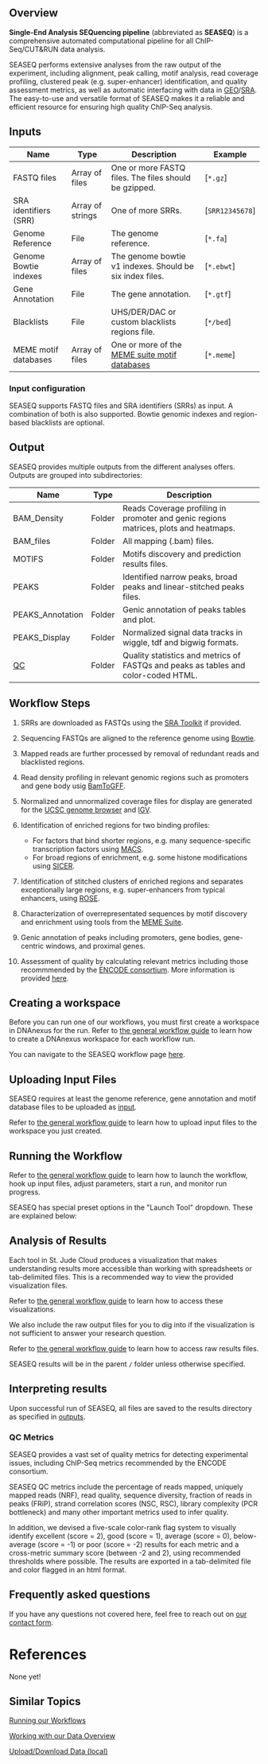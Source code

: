 ## Overview

**Single-End Analysis SEQuencing pipeline** (abbreviated as **SEASEQ**) is a comprehensive automated computational pipeline for all ChIP-Seq/CUT&RUN data analysis.

SEASEQ performs extensive analyses from the raw output of the experiment, including alignment, peak calling, motif analysis, read coverage profiling, clustered peak (e.g. super-enhancer) identification, and quality assessment metrics, as well as automatic interfacing with data in [GEO]/[SRA]. The easy-to-use and versatile format of SEASEQ makes it a reliable and efficient resource for ensuring high quality ChIP-Seq analysis.


[SRA]: https://www.ncbi.nlm.nih.gov/sra
[GEO]: https://www.ncbi.nlm.nih.gov/geo/

## Inputs

|   Name                        |   Type                | Description                                                 |  Example            |
|-------------------------------|-----------------------|-------------------------------------------------------------|---------------------|
|   FASTQ files                 |   Array of files      |   One or more FASTQ files. The files should be gzipped.     |   [`*.gz`]          |
|   SRA identifiers (SRR)       |   Array of strings    |   One of more SRRs.                                         |   [`SRR12345678`]   |
|   Genome Reference            |   File                |   The genome reference.                                     |   [`*.fa`]          |
|   Genome Bowtie indexes       |   Array of files      |   The genome bowtie v1 indexes. Should be six index files.  |   [`*.ebwt`]        |
|   Gene Annotation             |   File                |   The gene annotation.                                      |   [`*.gtf`]         |
|   Blacklists                  |   File                |   UHS/DER/DAC or custom blacklists regions file.            |   [`*/bed`]         |
|   MEME motif databases        |   Array of files      |   One or more of the [MEME suite motif databases]           |   [`*.meme`]        |

### Input configuration

SEASEQ supports FASTQ files and SRA identifiers (SRRs) as input. A combination of both is also supported. 
Bowtie genomic indexes and region-based blacklists are optional.

[MEME suite motif databases]: https://meme-suite.org/meme/db/motifs

## Output

SEASEQ provides multiple outputs from the different analyses offers. 
Outputs are grouped into subdirectories:

| Name                  | Type    | Description                                                                            |
|-----------------------|---------|----------------------------------------------------------------------------------------|
|  BAM_Density          | Folder  | Reads Coverage profiling in promoter and genic regions matrices, plots and heatmaps.   |
|  BAM_files            | Folder  | All mapping (.bam) files.                                                              |
|  MOTIFS               | Folder  | Motifs discovery and prediction results files.                                         |
|  PEAKS                | Folder  | Identified narrow peaks, broad peaks and linear-stitched peaks files.                  |
|  PEAKS_Annotation     | Folder  | Genic annotation of peaks tables and plot.                                             |
|  PEAKS_Display        | Folder  | Normalized signal data tracks in wiggle, tdf and bigwig formats.                       |
|  [QC]                 | Folder  | Quality statistics and metrics of FASTQs and peaks as tables and color-coded HTML.     |

[QC]: #qc-metrics

## Workflow Steps
1. SRRs are downloaded as FASTQs using the [SRA Toolkit](http://www.ncbi.nlm.nih.gov/books/NBK158900/) if provided.

2. Sequencing FASTQs are aligned to the reference genome using [Bowtie](https://doi.org/10.1186/gb-2009-10-3-r25).
3. Mapped reads are further processed by removal of redundant reads and blacklisted regions. 
4. Read density profiling in relevant genomic regions such as promoters and gene body usig [BamToGFF](https://github.com/stjude/BAM2GFF).
5. Normalized and unnormalized coverage files for display are generated for the [UCSC genome browser](https://doi.org/10.1093/bib/bbs038) and [IGV](https://doi.org/10.1093/bib/bbs017). 
6. Identification of enriched regions for two binding profiles:
    * For factors that bind shorter regions, e.g. many sequence-specific transcription factors using [MACS](https://doi.org/10.1186/gb-2008-9-9-r137).
    * For broad regions of enrichment, e.g. some histone modifications using [SICER](https://doi.org/10.1093/bioinformatics/btp340).
7. Identification of stitched clusters of enriched regions and separates exceptionally large regions, e.g. super-enhancers from typical enhancers, using [ROSE](http://younglab.wi.mit.edu/super_enhancer_code.html).
8. Characterization of overrepresentated sequences by motif discovery and enrichment using tools from the [MEME Suite](https://doi.org/10.1093/nar/gkv416).
9. Genic annotation of peaks including promoters, gene bodies, gene-centric windows, and proximal genes.
10. Assessment of quality by calculating relevant metrics including those recommmended by the [ENCODE consortium](https://doi.org/10.1101/gr.136184.111). More information is provided [here](#qc-metrics).

## Creating a workspace

Before you can run one of our workflows, you must first create a workspace in
DNAnexus for the run. Refer to [the general workflow
guide](running-sj-workflows.md#getting-started) to learn how to create a
DNAnexus workspace for each workflow run.

You can navigate to the SEASEQ workflow page
[here](https://platform.stjude.cloud/workflows/seaseq).

## Uploading Input Files

SEASEQ requires at least the genome reference, gene annotation and motif database 
files to be uploaded as [input](#inputs).

Refer to [the general workflow
guide](running-sj-workflows.md#uploading-files) to learn how to upload input
files to the workspace you just created.

## Running the Workflow

Refer to [the general workflow
guide](running-sj-workflows.md#running-the-workflow) to learn how to launch
the workflow, hook up input files, adjust parameters, start a run, and
monitor run progress.

SEASEQ has special preset options in the "Launch Tool" dropdown.
These are explained below:

## Analysis of Results

Each tool in St. Jude Cloud produces a visualization that makes understanding 
results more accessible than working with spreadsheets or tab-delimited files. 
This is a recommended way to view the provided visualization files.

Refer to [the general workflow
guide](running-sj-workflows.md#custom-visualizations) to learn how to access
these visualizations.

We also include the raw output files for you to dig into if the visualization 
is not sufficient to answer your research question.

Refer to [the general workflow
guide](running-sj-workflows.md#raw-results-files) to learn how to access raw
results files.

SEASEQ results will be in the parent `/` folder unless otherwise specified. 

##  Interpreting results

Upon successful run of SEASEQ, all files are saved to the results directory as 
specified in [outputs](#output).

### QC Metrics

SEASEQ provides a vast set of quality metrics for detecting experimental issues, including ChIP-Seq 
metrics recommended by the ENCODE consortium. 

SEASEQ QC metrics include the percentage of reads mapped, uniquely mapped reads (NRF), read 
quality, sequence diversity, fraction of reads in peaks (FRiP), strand correlation scores 
(NSC, RSC), library complexity (PCR bottleneck) and many other important metrics used to 
infer quality. 

In addition, we devised a five-scale color-rank flag system to visually identify excellent 
(score = 2), good (score = 1), average (score = 0), below-average (score = -1) or poor (score = -2) 
results for each metric and a cross-metric summary score (between -2 and 2), using recommended 
thresholds where possible. 
The results are exported in a tab-delimited file and color flagged in an html format.

## Frequently asked questions

If you have any questions not covered here, feel free to reach out
on [our contact
form](https://hospital.stjude.org/apps/forms/fb/st-jude-cloud-contact/).

# References

None yet!


## Similar Topics

[Running our Workflows](../analyzing-data/running-sj-workflows.md)

[Working with our Data Overview](../managing-data/working-with-our-data.md)

[Upload/Download Data (local)](../managing-data/upload-local.md)


[seaseq]: https://github.com/stjude/seaseq
